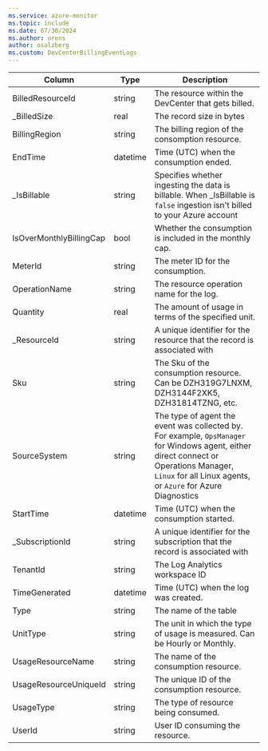 ```yaml
---
ms.service: azure-monitor
ms.topic: include
ms.date: 07/30/2024
ms.author: orens
author: osalzberg
ms.custom: DevCenterBillingEventLogs
---
```



| Column | Type | Description |
|---|---|---|
| BilledResourceId | string | The resource within the DevCenter that gets billed. |
| _BilledSize | real | The record size in bytes |
| BillingRegion | string | The billing region of the consomption resource. |
| EndTime | datetime | Time (UTC) when the consumption ended. |
| _IsBillable | string | Specifies whether ingesting the data is billable. When _IsBillable is `false` ingestion isn't billed to your Azure account |
| IsOverMonthlyBillingCap | bool | Whether the consumption is included in the monthly cap. |
| MeterId | string | The meter ID for the consumption. |
| OperationName | string | The resource operation name for the log. |
| Quantity | real | The amount of usage in terms of the specified unit. |
| _ResourceId | string | A unique identifier for the resource that the record is associated with |
| Sku | string | The Sku of the consumption resource. Can be DZH319G7LNXM, DZH3144F2XK5, DZH31814TZNG, etc. |
| SourceSystem | string | The type of agent the event was collected by. For example, `OpsManager` for Windows agent, either direct connect or Operations Manager, `Linux` for all Linux agents, or `Azure` for Azure Diagnostics |
| StartTime | datetime | Time (UTC) when the consumption started. |
| _SubscriptionId | string | A unique identifier for the subscription that the record is associated with |
| TenantId | string | The Log Analytics workspace ID |
| TimeGenerated | datetime | Time (UTC) when the log was created. |
| Type | string | The name of the table |
| UnitType | string | The unit in which the type of usage is measured. Can be Hourly or Monthly. |
| UsageResourceName | string | The name of the consumption resource. |
| UsageResourceUniqueId | string | The unique ID of the consumption resource. |
| UsageType | string | The type of resource being consumed. |
| UserId | string | User ID consuming the resource. |
